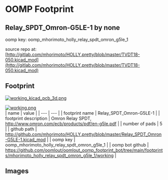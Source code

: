 # OOMP Footprint  
## Relay_SPDT_Omron-G5LE-1  by none  
  
oomp key: oomp_mhorimoto_holly_relay_spdt_omron_g5le_1  
  
source repo at: [http://gitlab.com/mhorimoto/HOLLY.pretty/blob/master/TVDT18-050.kicad_mod](http://gitlab.com/mhorimoto/HOLLY.pretty/blob/master/TVDT18-050.kicad_mod)  
## Footprint  
  
[![working_kicad_pcb_3d.png](working_kicad_pcb_3d_600.png)](working_kicad_pcb_3d.png)  
  
[![working.png](working_600.png)](working.png)  
| name | value | 
| --- | --- | 
| footprint name | Relay_SPDT_Omron-G5LE-1 | 
| footprint description | Omron Relay SPDT, http://www.omron.com/ecb/products/pdf/en-g5le.pdf | 
| number of pads | 5 | 
| github path | http://github.com/mhorimoto/HOLLY.pretty/blob/master/Relay_SPDT_Omron-G5LE-1.kicad_mod | 
| oomp key | oomp_mhorimoto_holly_relay_spdt_omron_g5le_1 | 
| oomp bot github | https://github.com/oomlout/oomlout_oomp_footprint_bot/tree/main/footprints/mhorimoto_holly_relay_spdt_omron_g5le_1/working | 
## Images  
